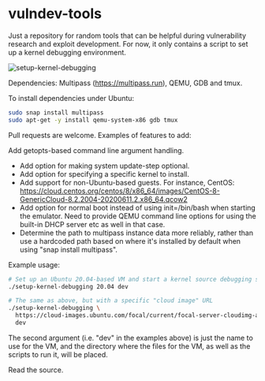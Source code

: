 # vulndev-tools

Just a repository for random tools that can be helpful during vulnerability
research and exploit development. For now, it only contains a script to set up
a kernel debugging environment.

![setup-kernel-debugging](setup-kernel-debugging.gif)

Dependencies: Multipass (https://multipass.run), QEMU, GDB and tmux.

To install dependencies under Ubuntu:
```bash
sudo snap install multipass
sudo apt-get -y install qemu-system-x86 gdb tmux
```

Pull requests are welcome. Examples of features to add:

 Add getopts-based command line argument handling.
- Add option for making system update-step optional.
- Add option for specifying a specific kernel to install.
- Add support for non-Ubuntu-based guests. For instance, CentOS: https://cloud.centos.org/centos/8/x86_64/images/CentOS-8-GenericCloud-8.2.2004-20200611.2.x86_64.qcow2
- Add option for normal boot instead of using init=/bin/bash when starting the
  emulator. Need to provide QEMU command line options for using the built-in
  DHCP server etc as well in that case.
- Determine the path to multipass instance data more reliably, rather than
  use a hardcoded path based on where it's installed by default when using
  "snap install multipass".

Example usage:

```bash
# Set up an Ubuntu 20.04-based VM and start a kernel source debugging session
./setup-kernel-debugging 20.04 dev

# The same as above, but with a specific "cloud image" URL
./setup-kernel-debugging \
  https://cloud-images.ubuntu.com/focal/current/focal-server-cloudimg-amd64.img \
  dev
```

The second argument (i.e. "dev" in the examples above) is just the name to use
for the VM, and the directory where the files for the VM, as well as the scripts
to run it, will be placed.

Read the source.
